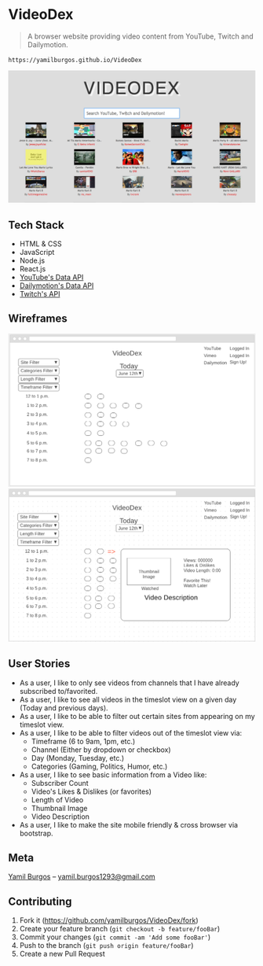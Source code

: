 # VideoDex
> A browser website providing video content from YouTube, Twitch and Dailymotion.

	https://yamilburgos.github.io/VideoDex

![](./images/demo.png)

## Tech Stack
* HTML & CSS
* JavaScript
* Node.js
* React.js
* [YouTube's Data API](https://developers.google.com/youtube/v3/)
* [Dailymotion's Data API](https://developer.dailymotion.com/api)
* [Twitch's API](https://dev.twitch.tv/)

## Wireframes
![Wireframe](./images/mainPage.png)
![Wireframe](./images/videoInfo.png)

## User Stories
* As a user, I like to only see videos from channels that I have already subscribed to/favorited.
* As a user, I like to see all videos in the timeslot view on a given day (Today and previous days).
* As a user, I like to be able to filter out certain sites from appearing on my timeslot view.
* As a user, I like to be able to filter videos out of the timeslot view via:
	* Timeframe (6 to 9am, 1pm, etc.)
	* Channel (Either by dropdown or checkbox)
	* Day (Monday, Tuesday, etc.)
	* Categories (Gaming, Politics, Humor, etc.)
* As a user, I like to see basic information from a Video like:
	* Subscriber Count
	* Video's Likes & Dislikes (or favorites)
	* Length of Video
	* Thumbnail Image
	* Video Description
* As a user, I like to make the site mobile friendly & cross browser via bootstrap.

## Meta
[Yamil Burgos](https://github.com/yamilburgos/) – yamil.burgos1293@gmail.com

## Contributing
1. Fork it (<https://github.com/yamilburgos/VideoDex/fork>)
2. Create your feature branch (`git checkout -b feature/fooBar`)
3. Commit your changes (`git commit -am 'Add some fooBar'`)
4. Push to the branch (`git push origin feature/fooBar`)
5. Create a new Pull Request

